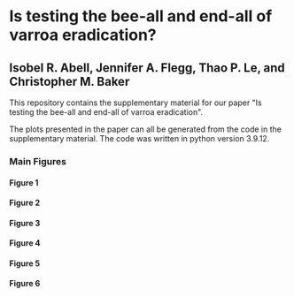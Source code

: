 # Is testing the bee-all and end-all of varroa eradication?
## Isobel R. Abell, Jennifer A. Flegg, Thao P. Le, and Christopher M. Baker

This repository contains the supplementary material for our paper "Is testing the bee-all and end-all of varroa eradication". 

The plots presented in the paper can all be generated from the code in the supplementary material. The code was written in python version 3.9.12.

### Main Figures 

#### Figure 1

#### Figure 2

#### Figure 3

#### Figure 4

#### Figure 5

#### Figure 6
